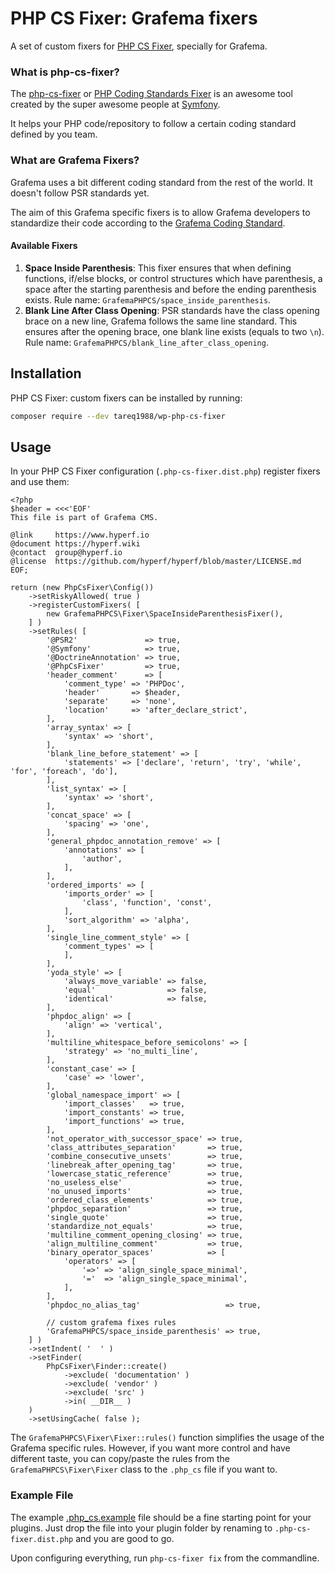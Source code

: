 # PHP CS Fixer: Grafema fixers

A set of custom fixers for [PHP CS Fixer](https://github.com/FriendsOfPHP/PHP-CS-Fixer), specially for Grafema.

### What is php-cs-fixer?

The [php-cs-fixer](https://github.com/FriendsOfPHP/PHP-CS-Fixer) or [PHP Coding Standards Fixer](https://cs.symfony.com/) is an awesome tool created by the super awesome people at [Symfony](https://symfony.com/).

It helps your PHP code/repository to follow a certain coding standard defined by you team.

### What are Grafema Fixers?

Grafema uses a bit different coding standard from the rest of the world. It doesn't follow PSR standards yet.

The aim of this Grafema specific fixers is to allow Grafema developers to standardize their code according to the [Grafema Coding Standard](https://make.Grafema.org/core/handbook/best-practices/coding-standards/php/).

#### Available Fixers

1. **Space Inside Parenthesis**: This fixer ensures that when defining functions, if/else blocks, or control structures which have parenthesis, a space after the starting parenthesis and before the ending parenthesis exists. Rule name: `GrafemaPHPCS/space_inside_parenthesis`.
2. **Blank Line After Class Opening**: PSR standards have the class opening brace on a new line, Grafema follows the same line standard. This ensures after the opening brace, one blank line exists (equals to two `\n`). Rule name: `GrafemaPHPCS/blank_line_after_class_opening`.

## Installation
PHP CS Fixer: custom fixers can be installed by running:

```bash
composer require --dev tareq1988/wp-php-cs-fixer
```

## Usage
In your PHP CS Fixer configuration (`.php-cs-fixer.dist.php`) register fixers and use them:

```
<?php
$header = <<<'EOF'
This file is part of Grafema CMS.

@link     https://www.hyperf.io
@document https://hyperf.wiki
@contact  group@hyperf.io
@license  https://github.com/hyperf/hyperf/blob/master/LICENSE.md
EOF;

return (new PhpCsFixer\Config())
	->setRiskyAllowed( true )
	->registerCustomFixers( [
		new GrafemaPHPCS\Fixer\SpaceInsideParenthesisFixer(),
	] )
	->setRules( [
		'@PSR2'               => true,
		'@Symfony'            => true,
		'@DoctrineAnnotation' => true,
		'@PhpCsFixer'         => true,
		'header_comment'      => [
			'comment_type' => 'PHPDoc',
			'header'       => $header,
			'separate'     => 'none',
			'location'     => 'after_declare_strict',
		],
		'array_syntax' => [
			'syntax' => 'short',
		],
		'blank_line_before_statement' => [
			'statements' => ['declare', 'return', 'try', 'while', 'for', 'foreach', 'do'],
		],
		'list_syntax' => [
			'syntax' => 'short',
		],
		'concat_space' => [
			'spacing' => 'one',
		],
		'general_phpdoc_annotation_remove' => [
			'annotations' => [
				'author',
			],
		],
		'ordered_imports' => [
			'imports_order' => [
				'class', 'function', 'const',
			],
			'sort_algorithm' => 'alpha',
		],
		'single_line_comment_style' => [
			'comment_types' => [
			],
		],
		'yoda_style' => [
			'always_move_variable' => false,
			'equal'                => false,
			'identical'            => false,
		],
		'phpdoc_align' => [
			'align' => 'vertical',
		],
		'multiline_whitespace_before_semicolons' => [
			'strategy' => 'no_multi_line',
		],
		'constant_case' => [
			'case' => 'lower',
		],
		'global_namespace_import' => [
			'import_classes'   => true,
			'import_constants' => true,
			'import_functions' => true,
		],
		'not_operator_with_successor_space' => true,
		'class_attributes_separation'       => true,
		'combine_consecutive_unsets'        => true,
		'linebreak_after_opening_tag'       => true,
		'lowercase_static_reference'        => true,
		'no_useless_else'                   => true,
		'no_unused_imports'                 => true,
		'ordered_class_elements'            => true,
		'phpdoc_separation'                 => true,
		'single_quote'                      => true,
		'standardize_not_equals'            => true,
		'multiline_comment_opening_closing' => true,
		'align_multiline_comment'           => true,
		'binary_operator_spaces'            => [
			'operators' => [
				'=>' => 'align_single_space_minimal',
				'='  => 'align_single_space_minimal',
			],
		],
		'phpdoc_no_alias_tag'                   => true,

		// custom grafema fixes rules
		'GrafemaPHPCS/space_inside_parenthesis' => true,
	] )
	->setIndent( '	' )
	->setFinder(
		PhpCsFixer\Finder::create()
			->exclude( 'documentation' )
			->exclude( 'vendor' )
			->exclude( 'src' )
			->in( __DIR__ )
	)
	->setUsingCache( false );
```

The `GrafemaPHPCS\Fixer\Fixer::rules()` function simplifies the usage of the Grafema specific rules. However, if you want more control and have different taste, you can copy/paste the rules from the `GrafemaPHPCS\Fixer\Fixer` class to the `.php_cs` file if you want to.

### Example File

The example [.php_cs.example](https://github.com/tareq1988/wp-php-cs-fixer/blob/master/.php-cs-fixer.dist.php.example) file should be a fine starting point for your plugins. Just drop the file into your plugin folder by renaming to `.php-cs-fixer.dist.php` and you are good to go.

Upon configuring everything, run `php-cs-fixer fix` from the commandline.
